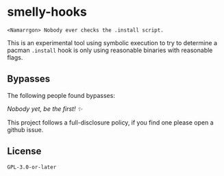 # smelly-hooks

```
<Namarrgon> Nobody ever checks the .install script.
```

This is an experimental tool using symbolic execution to try to determine a pacman `.install` hook is only using reasonable binaries with reasonable flags.

## Bypasses

The following people found bypasses:

*Nobody yet, be the first! ✨*

This project follows a full-disclosure policy, if you find one please open a github issue.

## License

`GPL-3.0-or-later`
